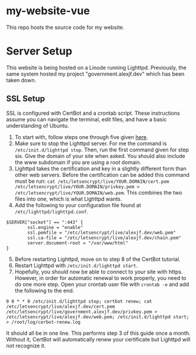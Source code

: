# my-website-vue
This repo hosts the source code for my website.

# Server Setup
This website is being hosted on a Linode running Lighttpd. Previously, the same system hosted my project "government.alexjf.dev" which has been taken down.
## SSL Setup
SSL is configured with CertBot and a crontab script. These instructions assume you can navigate the terminal, edit files, and have a basic understanding of Ubuntu.
1. To start with, follow steps one through five given [here](https://certbot.eff.org/instructions?ws=webproduct&os=ubuntufocal).
2. Make sure to stop the Lighttpd server. For me the command is `/etc/init.d/lighttpd stop`. Then, run the first command given for step six. Give the domain of your site when asked. You should also include the www subdomain if you are using a root domain.
3. Lighttpd takes the certification and key in a slightly different form than other web servers. Before the certification can be added this command must be run: `cat /etc/letsencrypt/live/YOUR.DOMAIN/cert.pem /etc/letsencrypt/live/YOUR.DOMAIN/privkey.pem > /etc/letsencrypt/live/YOUR.DOMAIN/web.pem`. This combines the two files into one, which is what Lighttpd wants.
4. Add the following to your configuration file found at `/etc/lighttpd/lighttpd.conf`.
```
$SERVER["socket"] == ":443" {
        ssl.engine = "enable"
        ssl.pemfile = "/etc/letsencrypt/live/alexjf.dev/web.pem"
        ssl.ca-file = "/etc/letsencrypt/live/alexjf.dev/chain.pem"
        server.document-root = "/var/www/html"
}
```
5. Before restarting Lighttpd, move on to step 8 of the CertBot tutorial.
6. Restart Lighttpd with `/etc/init.d/lighttpd start`.
7. Hopefully, you should now be able to connect to your site with https. However, in order for automatic renewal to work properly, you need to do one more step. Open your crontab user file with `crontab -e` and add the following to the end.
```
0 0 * * 0 /etc/init.d/lighttpd stop; certbot renew; cat /etc/letsencrypt/live/alexjf.dev/cert.pem /etc/letsencrypt/live/government.alexjf.dev/privkey.pem > /etc/letsencrypt/live/alexjf.dev/web.pem; /etc/init.d/lighttpd start; > /root/log/cerbot-renew.log
``` 
  It should all be in one line. This performs step 3 of this guide once a month. Without it, CertBot will automatically renew your certificate but Lighttpd will not recognize it.